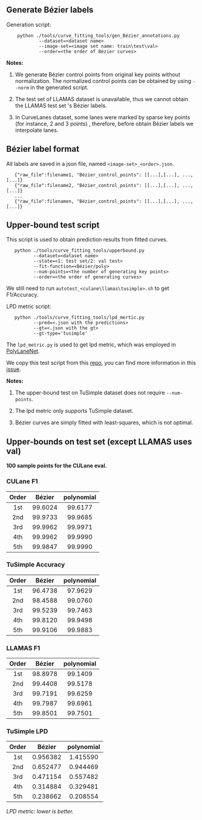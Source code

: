 ## Generate Bézier labels

Generation script:

```
    python ./tools/curve_fitting_tools/gen_Bézier_annotations.py 
            --dataset=<dataset name> 
            --image-set=<image set name: train\test\val> 
            --order=<the order of Bézier curves>
```

**Notes:**

1. We generate Bézier control points from original key points without normalization. 
   The normalized control points can be obtained by using `--norm` in the generated script.
   
2. The test set of LLAMAS dataset is unavailable, thus we cannot obtain the LLAMAS test set 's Bézier labels.

3. In CurveLanes dataset, some lanes were marked by sparse key points (for instance, 2 and 3 points) , therefore, before obtain Bézier labels we interpolate lanes.  

## Bézier label format
All labels are saved in a json file, named `<image-set>_<order>.json`.

```
   {"raw_file":filename1, "Bézier_control_points": [[...],[...], ..., [...]}
   {"raw_file":filename2, "Bézier_control_points": [[...],[...], ..., [...]}
   ...
   {"raw_file":filenamen, "Bézier_control_points": [[...],[...], ..., [...]}
```

## Upper-bound test script

This script is used to obtain prediction results from fitted curves.

```
   python ./tools/curve_fitting_tools/upperbound.py 
          --dataset=<dataset name>
          --state=<1: test set/2: val test>
          --fit-function=<Bézier/poly>
          --num-points=<the number of generating key points>
          --order=<the order of generating curves>
```

We still need to run `autotest_<culane\llamas\tusimple>.sh` to get F1/Accuracy.

LPD metric script:

```
   python ./tools/curve_fitting_tools/lpd_mertic.py 
          --pred=<.json with the predictions>
          --gt=<.json with the gt>
          --gt-type='tusimple'
```

The `lpd_metric.py` is used to get lpd metric, which was employed in [PolyLaneNet](https://arxiv.org/abs/2004.10924). 

We copy this test script from this [repo](https://github.com/lucastabelini/PolyLaneNet), you can find more information in this [issue](https://github.com/lucastabelini/PolyLaneNet/issues/50).


**Notes:**

1. The upper-bound test on TuSimple dataset does not require `--num-points`.

2. The lpd metric only supports TuSimple dataset.

3. Bézier curves are simply fitted with least-squares, which is not optimal.

## Upper-bounds on test set (except LLAMAS uses val)

**100 sample points for the CULane eval.**

### CULane F1
| Order | Bézier | polynomial |
| :---: | :---: | :---: |
| 1st | 99.6024 | 99.6177 |
| 2nd | 99.9733 | 99.9685 |
| 3rd | 99.9962 | 99.9971 |
| 4th | 99.9962 | 99.9990 |
| 5th | 99.9847 | 99.9990 |

### TuSimple Accuracy
| Order | Bézier | polynomial |
| :---: | :---: | :---: |
| 1st | 96.4738 | 97.9629 |
| 2nd | 98.4588 | 99.0760 |
| 3rd | 99.5239 | 99.7463 |
| 4th | 99.8120 | 99.9498 |
| 5th | 99.9106 | 99.9883 |

### LLAMAS F1
| Order | Bézier | polynomial |
| :---: | :---: | :---: |
| 1st | 98.8978 | 99.1409 |
| 2nd | 99.4408 | 99.5178 |
| 3rd | 99.7191 | 99.6259 |
| 4th | 99.7987 | 99.6961 |
| 5th | 99.8501 | 99.7501 |

### TuSimple LPD
| Order | Bézier | polynomial |
| :---: | :---: | :---: |
| 1st | 0.956382 | 1.415590 |
| 2nd | 0.652477 | 0.944469 |
| 3rd | 0.471154 | 0.557482 |
| 4th | 0.314884 | 0.329481 |
| 5th | 0.238662 | 0.208554 |

*LPD metric: lower is better.*
